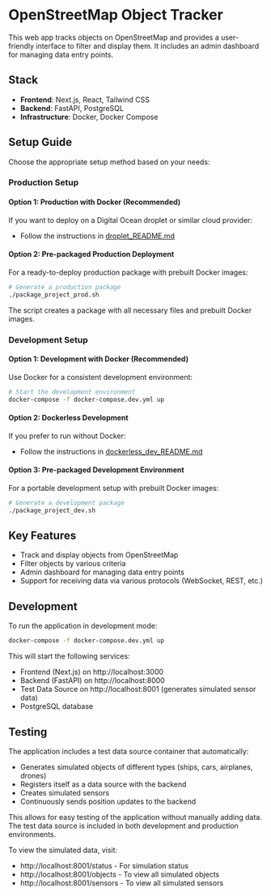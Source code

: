 # OpenStreetMap Object Tracker

This web app tracks objects on OpenStreetMap and provides a user-friendly interface to filter and display them. It includes an admin dashboard for managing data entry points.

## Stack
- **Frontend**: Next.js, React, Tailwind CSS
- **Backend**: FastAPI, PostgreSQL
- **Infrastructure**: Docker, Docker Compose

## Setup Guide

Choose the appropriate setup method based on your needs:

### Production Setup

#### Option 1: Production with Docker (Recommended)
If you want to deploy on a Digital Ocean droplet or similar cloud provider:
- Follow the instructions in [droplet_README.md](droplet_README.md)

#### Option 2: Pre-packaged Production Deployment
For a ready-to-deploy production package with prebuilt Docker images:
```bash
# Generate a production package
./package_project_prod.sh
```
The script creates a package with all necessary files and prebuilt Docker images.

### Development Setup

#### Option 1: Development with Docker (Recommended)
Use Docker for a consistent development environment:
```bash
# Start the development environment
docker-compose -f docker-compose.dev.yml up
```

#### Option 2: Dockerless Development
If you prefer to run without Docker:
- Follow the instructions in [dockerless_dev_README.md](dockerless_dev_README.md)

#### Option 3: Pre-packaged Development Environment
For a portable development setup with prebuilt Docker images:
```bash
# Generate a development package
./package_project_dev.sh
```

## Key Features
- Track and display objects from OpenStreetMap
- Filter objects by various criteria
- Admin dashboard for managing data entry points
- Support for receiving data via various protocols (WebSocket, REST, etc.)

## Development

To run the application in development mode:

```bash
docker-compose -f docker-compose.dev.yml up
```

This will start the following services:
- Frontend (Next.js) on http://localhost:3000
- Backend (FastAPI) on http://localhost:8000
- Test Data Source on http://localhost:8001 (generates simulated sensor data)
- PostgreSQL database

## Testing

The application includes a test data source container that automatically:
- Generates simulated objects of different types (ships, cars, airplanes, drones)
- Registers itself as a data source with the backend
- Creates simulated sensors
- Continuously sends position updates to the backend

This allows for easy testing of the application without manually adding data. The test data source is included in both development and production environments.

To view the simulated data, visit:
- http://localhost:8001/status - For simulation status
- http://localhost:8001/objects - To view all simulated objects
- http://localhost:8001/sensors - To view all simulated sensors 